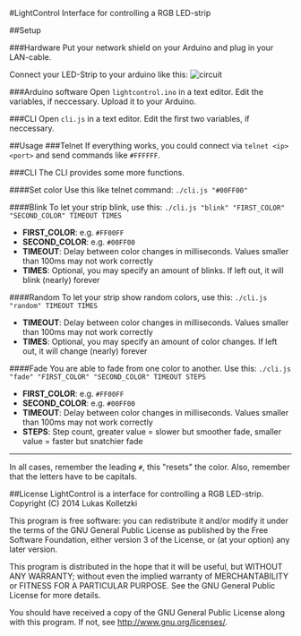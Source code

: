 #LightControl
Interface for controlling a RGB LED-strip

##Setup

###Hardware
Put your network shield on your Arduino and plug in your LAN-cable.

Connect your LED-Strip to your arduino like this:
![circuit](http://arduino4projects.com/wp-content/uploads/2013/04/RGB-LED-Strip-Circuit.jpg)

###Arduino software
Open `lightcontrol.ino` in a text editor.
Edit the variables, if neccessary.
Upload it to your Arduino.

###CLI
Open `cli.js` in a text editor.
Edit the first two variables, if neccessary.

##Usage
###Telnet
If everything works, you could connect via `telnet <ip> <port>` and send commands like `#FFFFFF`.

###CLI
The CLI provides some more functions.

####Set color
Use this like telnet command: `./cli.js "#00FF00"`

####Blink
To let your strip blink, use this: `./cli.js "blink" "FIRST_COLOR" "SECOND_COLOR" TIMEOUT TIMES`

- __FIRST_COLOR__: e.g. `#FF00FF`
- __SECOND_COLOR__: e.g. `#00FF00`
- __TIMEOUT__: Delay between color changes in milliseconds. Values smaller than 100ms may not work correctly
- __TIMES__: Optional, you may specify an amount of blinks. If left out, it will blink (nearly) forever

####Random
To let your strip show random colors, use this: `./cli.js "random" TIMEOUT TIMES`

- __TIMEOUT__: Delay between color changes in milliseconds. Values smaller than 100ms may not work correctly
- __TIMES__: Optional, you may specify an amount of color changes. If left out, it will change (nearly) forever

####Fade
You are able to fade from one color to another. Use this: `./cli.js "fade" "FIRST_COLOR" "SECOND_COLOR" TIMEOUT STEPS`

- __FIRST_COLOR__: e.g. `#FF00FF`
- __SECOND_COLOR__: e.g. `#00FF00`
- __TIMEOUT__: Delay between color changes in milliseconds. Values smaller than 100ms may not work correctly
- __STEPS__: Step count, greater value = slower but smoother fade, smaller value = faster but snatchier fade

---

In all cases, remember the leading `#`, this "resets" the color. Also, remember that the letters have to be capitals.

##License
LightControl is a interface for controlling a RGB LED-strip. Copyright (C) 2014 Lukas Kolletzki

This program is free software: you can redistribute it and/or modify it under the terms of the GNU General Public License as published by the Free Software Foundation, either version 3 of the License, or (at your option) any later 
version.

This program is distributed in the hope that it will be useful, but WITHOUT ANY WARRANTY; without even the implied warranty of MERCHANTABILITY or FITNESS FOR A PARTICULAR PURPOSE. See the GNU General Public License for more 
details.

You should have received a copy of the GNU General Public License along with this program. If not, see http://www.gnu.org/licenses/.

